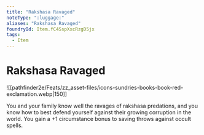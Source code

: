 ```yaml
---
title: "Rakshasa Ravaged"
noteType: ":luggage:"
aliases: "Rakshasa Ravaged"
foundryId: Item.fC4SspXxcRzgD5jx
tags:
  - Item
---
```


# Rakshasa Ravaged
![[pathfinder2e/Feats/zz_asset-files/icons-sundries-books-book-red-exclamation.webp|150]]

You and your family know well the ravages of rakshasa predations, and you know how to best defend yourself against their growing corruption in the world. You gain a +1 circumstance bonus to saving throws against occult spells.
